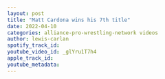 ```yaml
---
layout: post
title: "Matt Cardona wins his 7th title"
date: 2022-04-10
categories: alliance-pro-wrestling-network videos
author: lewis-carlan
spotify_track_id: 
youtube_video_id: _glYru1T7h4
apple_track_id: 
youtube_metadata: 
---
```

